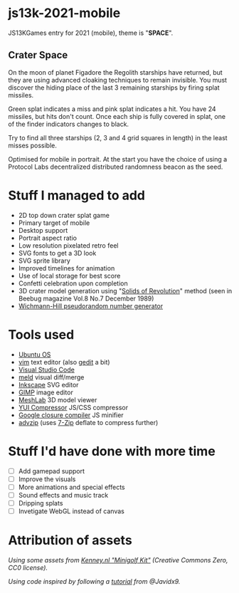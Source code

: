 # js13k-2021-mobile
JS13KGames entry for 2021 (mobile), theme is "**SPACE**".

## Crater Space
On the moon of planet Figadore the Regolith starships have returned, but they are using advanced cloaking techniques to remain invisible. You must discover the hiding place of the last 3 remaining starships by firing splat missiles.

Green splat indicates a miss and pink splat indicates a hit. You have 24 missiles, but hits don't count. Once each ship is fully covered in splat, one of the finder indicators changes to black.

Try to find all three starships (2, 3 and 4 grid squares in length) in the least misses possible.

Optimised for mobile in portrait. At the start you have the choice of using a Protocol Labs decentralized distributed randomness beacon as the seed.

# Stuff I managed to add
* 2D top down crater splat game
* Primary target of mobile
* Desktop support
* Portrait aspect ratio
* Low resolution pixelated retro feel
* SVG fonts to get a 3D look
* SVG sprite library
* Improved timelines for animation
* Use of local storage for best score
* Confetti celebration upon completion
* 3D crater model generation using "[Solids of Revolution](https://en.wikipedia.org/wiki/Solid_of_revolution)" method (seen in Beebug magazine Vol.8 No.7 December 1989)
* [Wichmann-Hill pseudorandom number generator](https://en.wikipedia.org/wiki/Wichmann%E2%80%93Hill)

# Tools used
* [Ubuntu OS](https://www.ubuntu.com/)
* [vim](https://github.com/vim) text editor (also [gedit](https://github.com/GNOME/gedit) a bit)
* [Visual Studio Code](https://code.visualstudio.com/)
* [meld](https://github.com/GNOME/meld) visual diff/merge
* [Inkscape](https://github.com/inkscape/inkscape) SVG editor
* [GIMP](https://github.com/GNOME/gimp) image editor
* [MeshLab](https://github.com/cnr-isti-vclab/meshlab) 3D model viewer
* [YUI Compressor](https://github.com/yui/yuicompressor) JS/CSS compressor
* [Google closure compiler](https://developers.google.com/closure/compiler/docs/gettingstarted_app) JS minifier
* [advzip](https://github.com/amadvance/advancecomp) (uses [7-Zip](https://sourceforge.net/projects/sevenzip/files/7-Zip/) deflate to compress further)

# Stuff I'd have done with more time
- [ ] Add gamepad support
- [ ] Improve the visuals
- [ ] More animations and special effects
- [ ] Sound effects and music track
- [ ] Dripping splats
- [ ] Invetigate WebGL instead of canvas

# Attribution of assets

_Using some assets from [Kenney.nl "Minigolf Kit"](https://kenney.nl/assets/minigolf-kit) (Creative Commons Zero, CC0 license)._

_Using code inspired by following a [tutorial](https://www.youtube.com/watch?v=XgMWc6LumG4) from @Javidx9._
